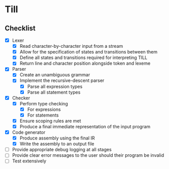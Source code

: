 # Till

## Checklist

* [x] Lexer
  * [x] Read character-by-character input from a stream
  * [x] Allow for the specification of states and transitions between them
  * [x] Define all states and transitions required for interpreting TILL
  * [x] Return line and character position alongside token and lexeme
* [x] Parser
  * [x] Create an unambiguous grammar
  * [x] Implement the recursive-descent parser
    * [x] Parse all expression types
    * [x] Parse all statement types
* [x] Checker
  * [x] Perform type checking
    * [x] For expressions
    * [x] For statements
  * [x] Ensure scoping rules are met
  * [x] Produce a final immediate representation of the input program
* [x] Code generator
  * [x] Produce assembly using the final IR
  * [x] Write the assembly to an output file
* [ ] Provide appropriate debug logging at all stages
* [ ] Provide clear error messages to the user should their program be invalid
* [ ] Test extensively